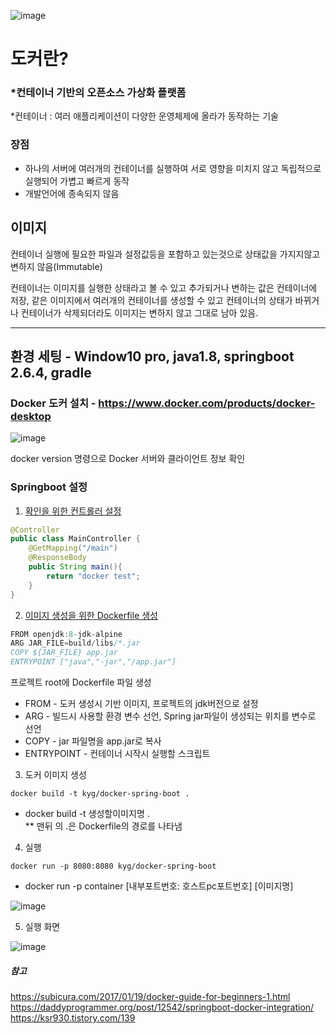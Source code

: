 ![image](https://user-images.githubusercontent.com/11959111/158748603-05a06049-e44b-4bad-ab46-90efb867fee6.png)

# 도커란?

### *컨테이너 기반의 오픈소스 가상화 플랫폼

*컨테이너 : 여러 애플리케이션이 다양한 운영체제에 올라가 동작하는 기술

### 장점

- 하나의 서버에 여러개의 컨테이너를 실행하여 서로 영향을 미치지 않고 독립적으로 실행되어 가볍고 빠르게 동작
- 개발언어에 종속되지 않음
  

## 이미지

컨테이너 실행에 필요한 파일과 설정값등을 포함하고 있는것으로 상태값을 가지지않고 변하지 않음(Immutable)

컨테이너는 이미지를 실행한 상태라고 볼 수 있고 추가되거나 변하는 값은 컨테이너에 저장, 같은 이미지에서 여러개의 컨테이너를 생성할 수 있고 컨테이너의 상태가 바뀌거나 컨테이너가 삭제되더라도 이미지는 변하지 않고
그대로 남아 있음.

---------------------------------------------------    

## 환경 세팅 - Window10 pro, java1.8, springboot 2.6.4, gradle
### Docker 도커 설치 - https://www.docker.com/products/docker-desktop 

![image](https://user-images.githubusercontent.com/11959111/158770161-71a0bf78-ca06-4358-875e-851b100111b7.png)

docker version 명령으로 Docker 서버와 클라이언트 정보 확인

### Springboot 설정
1. [확인을 위한 컨트롤러 설정](https://github.com/asdf120/docker/blob/main/src/main/java/com/docker/controller/MainController.java)  

``` JAVA
@Controller
public class MainController {
    @GetMapping("/main")
    @ResponseBody
    public String main(){
        return "docker test";
    }
}
```

2. [이미지 생성을 위한 Dockerfile 생성](https://github.com/asdf120/docker/blob/main/Dockerfile)  
    
``` JAVA
FROM openjdk:8-jdk-alpine 
ARG JAR_FILE=build/libs/*.jar
COPY ${JAR_FILE} app.jar
ENTRYPOINT ["java","-jar","/app.jar"]
```  
프로젝트 root에 Dockerfile 파일 생성
- FROM - 도커 생성시 기반 이미지, 프로젝트의 jdk버전으로 설정  
- ARG - 빌드시 사용할 환경 변수 선언, Spring jar파일이 생성되는 위치를 변수로 선언  
- COPY - jar 파일명을 app.jar로 복사  
- ENTRYPOINT - 컨테이너 시작시 실행할 스크립트  

3. 도커 이미지 생성
```
docker build -t kyg/docker-spring-boot .
```
- docker build -t 생성할이미지명 .  
 ** 맨뒤 의 .은 Dockerfile의 경로를 나타냄  

4. 실행
```
docker run -p 8080:8080 kyg/docker-spring-boot
```
- docker run -p container [내부포트번호: 호스트pc포트번호] [이미지명]  

![image](https://user-images.githubusercontent.com/11959111/158775966-ddb04695-6eb8-43ca-8c5f-00b4208a1949.png)  

5. 실행 화면  
  
![image](https://user-images.githubusercontent.com/11959111/158776207-855e9802-35b6-4fc8-bf36-abab4abc38be.png)


##### 참고 
https://subicura.com/2017/01/19/docker-guide-for-beginners-1.html  
https://daddyprogrammer.org/post/12542/springboot-docker-integration/  
https://ksr930.tistory.com/139  

